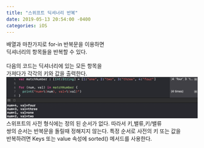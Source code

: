 ```yaml
---
title: "스위프트 딕셔너리 반복"
date: 2019-05-13 20:54:00 -0400
categories: iOS
---
```

배열과 마찬가지로 for-in 반복문을 이용하면<br>
딕셔너리의 항목들을 반복할 수 있다.
<br>
<br>
다음의 코드는 딕셔너리에 있는 모든 항목을<br>
가져다가 각각의 키와 값을 출력한다.
![dictionary4](/img/dictionary4.png)
스위프트의 사전 형식에는 정의 된 순서가 없다. 따라서 키,밸류,키/밸류<br>
쌍의 순서는 반복문을 돌릴때 정해지지 않는다. 특정 순서로 사전의 키 또는 값을<br>
반복하려면 Keys 또는 value 속성에 sorted() 메서드를 사용한다.
